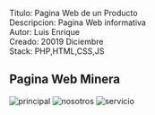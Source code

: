 Titulo: Pagina Web de un Producto
<br/>
Descripcion: Pagina Web informativa
<br/>
Autor: Luis Enrique
<br/>
Creado:  20019 Diciembre
<br/>
Stack: PHP,HTML,CSS,JS



## Pagina Web Minera

![principal](https://media.discordapp.net/attachments/784925532973695018/800185189925912626/unknown.png?width=1200&height=551)
![nosotros](https://media.discordapp.net/attachments/784925532973695018/800185398159999006/unknown.png?width=1200&height=519)
![servicio](https://media.discordapp.net/attachments/784925532973695018/800185529563742218/unknown.png?width=1200&height=556)
